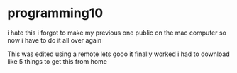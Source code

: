 # programming10
i hate this i forgot to make my previous one public on the mac computer so now i have to do it all over again

This was edited using a remote lets gooo it finally worked i had to download like 5 things to get this from home
